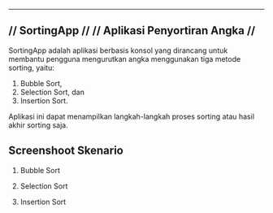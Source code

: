 ------------------------------------------------------------------------------
//                               SortingApp                                 //
//                      Aplikasi Penyortiran Angka                          //
------------------------------------------------------------------------------
SortingApp adalah aplikasi berbasis konsol yang dirancang untuk membantu 
pengguna mengurutkan angka menggunakan tiga metode sorting, yaitu: 
1. Bubble Sort, 
2. Selection Sort, dan 
3. Insertion Sort. 

Aplikasi ini dapat menampilkan langkah-langkah proses sorting atau hasil akhir 
sorting saja.

## Screenshoot Skenario ##
1. Bubble Sort


2. Selection Sort


3. Insertion Sort

